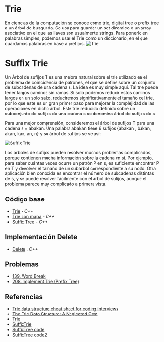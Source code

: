 # Trie
En ciencias de la computación se conoce como trie, digital tree o prefix tree a un árbol de busqueda. Se usa para guardar un set dinamico o un array asociativo en el que las llaves son usualmente strings.
Para ponerlo en palabras simples, podemos usar el Trie como un diccionario, en el que cuardamos palabras en base a prefijos.
![Trie](https://i0.wp.com/learnersbucket.com/wp-content/uploads/2020/12/searching-in-trie-1.png?resize=768%2C500&ssl=1)

# Suffix Trie
Un Árbol de sufijos T es una mejora natural sobre el trie utilizado en el problema de coincidencia de patrones, el que se define sobre un conjunto de subcadenas de una cadena s. La idea es muy simple aquí. Tal trie puede tener largos caminos sin ramas. Si solo podemos reducir estos caminos largos en un solo salto, reduciremos significativamente el tamaño del trie, por lo que este es un gran primer paso para mejorar la complejidad de las operaciones en dicho árbol. Este trie reducido definido sobre un subconjunto de sufijos de una cadena s se denomina árbol de sufijos de s 

Para una mejor comprensión, consideremos el árbol de sufijos T para una cadena s = abakan. Una palabra abakan tiene 6 sufijos {abakan , bakan, akan, kan, an, n} y su árbol de sufijos se ve así: 


![Suffix Trie](https://he-s3.s3.amazonaws.com/media/uploads/fa2b26c.jpg)

Los árboles de sufijos pueden resolver muchos problemas complicados, porque contienen mucha información sobre la cadena en sí. Por ejemplo, para saber cuántas veces ocurre un patrón P en s, es suficiente encontrar P en T y devolver el tamaño de un subárbol correspondiente a su nodo. Otra aplicación bien conocida es encontrar el número de subcadenas distintas de s, y se puede resolver fácilmente con el árbol de sufijos, aunque el problema parece muy complicado a primera vista.


## Código base
-  [Trie](ArrayTrie.cpp) - _C++_
-  [Trie con mapa](mapTrie.cpp) - _C++_
-  [Suffix Tree](SuffixTree.cpp) - _C++_


## Implementación Delete
-  [Delete](DeleteWord.cpp) . _C++_

## Problemas
- [139. Word Break](https://leetcode.com/problems/word-break/)
- [208. Implement Trie (Prefix Tree)](https://leetcode.com/problems/implement-trie-prefix-tree/)
## Referencias 
-  [Trie data structure cheat sheet for coding interviews](https://medium.com/quick-code/trie-data-structure-cheat-sheet-for-coding-interviews-a828fd374b84)
-  [The Trie Data Structure: A Neglected Gem](https://www.toptal.com/java/the-trie-a-neglected-data-structure)
-  [Trie](https://www.interviewcake.com/concept/java/trie)
-  [SuffixTrie](https://www.hackerearth.com/practice/notes/trie-suffix-tree-suffix-array/)
-  [SuffixTree code](https://www.sanfoundry.com/cpp-program-implement-suffix-tree/)
-  [SuffixTree code2](https://kalkicode.com/suffix-tree-implementation-in-cpp)

